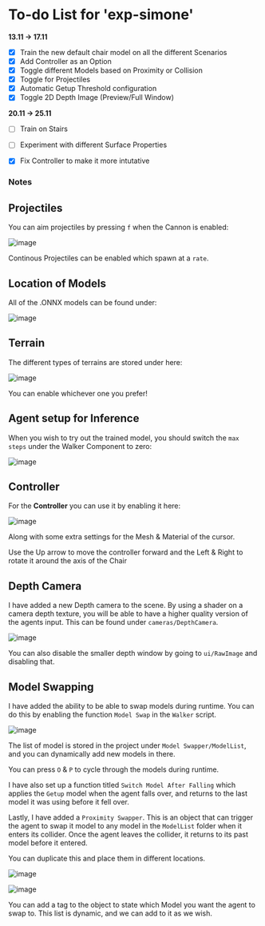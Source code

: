 # To-do List for 'exp-simone' #

__13.11 -> 17.11__

- [x] Train the new default chair model on all the different Scenarios
- [x] Add Controller as an Option
- [x] Toggle different Models based on Proximity or Collision
- [x] Toggle for Projectiles
- [x] Automatic Getup Threshold configuration
- [x] Toggle 2D Depth Image (Preview/Full Window)

__20.11 -> 25.11__

- [ ] Train on Stairs
- [ ] Experiment with different Surface Properties
- [x] Fix Controller to make it more intutative


### Notes ###

## Projectiles ##

You can aim projectiles by pressing ``f`` when the Cannon is enabled:

![image](https://github.com/Caileannn/ml-agents-simone/assets/25906839/469e3fe1-cb9b-4929-838f-81444a3bc6c8)

Continous Projectiles can be enabled which spawn at a ``rate``.

## Location of Models ##

All of the .ONNX models can be found under:

![image](https://github.com/Caileannn/ml-agents-simone/assets/25906839/7cd2c250-1ef6-4609-a973-ded4f3348961)

## Terrain ##

The different types of terrains are stored under here:

![image](https://github.com/Caileannn/ml-agents-simone/assets/25906839/a9542e0d-e031-4243-958b-8e54f363b591)

You can enable whichever one you prefer!

## Agent setup for Inference ##

When you wish to try out the trained model, you should switch the ``max steps`` under the Walker Component to zero:

![image](https://github.com/Caileannn/ml-agents-simone/assets/25906839/9106527b-1a0c-47a2-b7a3-55e59dd0c3c1)

## Controller ##

For the **Controller** you can use it by enabling it here:

![image](https://github.com/Caileannn/ml-agents-simone/assets/25906839/f8bcd33a-d9b5-4e5e-bd45-467aa68d2d4d)

Along with some extra settings for the Mesh & Material of the cursor.

Use the Up arrow to move the controller forward and the Left & Right to rotate it around the axis of the Chair

## Depth Camera ##

I have added a new Depth camera to the scene. By using a shader on a camera depth texture, you will be able to have a higher quality version of the agents input.
This can be found under ```cameras/DepthCamera```. 

![image](https://github.com/Caileannn/ml-agents-simone/assets/25906839/2d7d2566-340e-421f-9aac-ad319b798cbb)

You can also disable the smaller depth window by going to ```ui/RawImage``` and disabling that.

## Model Swapping ##

I have added the ability to be able to swap models during runtime. You can do this by enabling the function ```Model Swap``` in the ```Walker``` script.

![image](https://github.com/Caileannn/ml-agents-simone/assets/25906839/edd60fae-cb9d-448d-b0d2-3ff6a51f78c4)

The list of model is stored in the project under ```Model Swapper/ModelList```, and you can dynamically add new models in there.

You can press ```O``` & ```P``` to cycle through the models during runtime.

I have also set up a function titled ```Switch Model After Falling``` which applies the ```Getup``` model when the agent falls over, and returns to the last model it was using before it fell over.

Lastly, I have added a ```Proximity Swapper```. This is an object that can trigger the agent to swap it model to any model in the ```ModelList``` folder when it enters its collider. Once the agent leaves the collider, it returns to its past model before it entered.

You can duplicate this and place them in different locations.

![image](https://github.com/Caileannn/ml-agents-simone/assets/25906839/b82f8a18-770e-4070-9459-893f9680c889)

![image](https://github.com/Caileannn/ml-agents-simone/assets/25906839/579709c6-e922-4511-8b9d-6c311ca599db)

You can add a tag to the object to state which Model you want the agent to swap to. This list is dynamic, and we can add to it as we wish.







